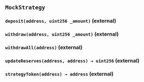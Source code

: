 ## `MockStrategy`






### `deposit(address, uint256 _amount)` (external)





### `withdraw(address, uint256 _amount)` (external)





### `withdrawAll(address)` (external)





### `updateReserves(address, address) → uint256` (external)





### `strategyToken(address) → address` (external)








